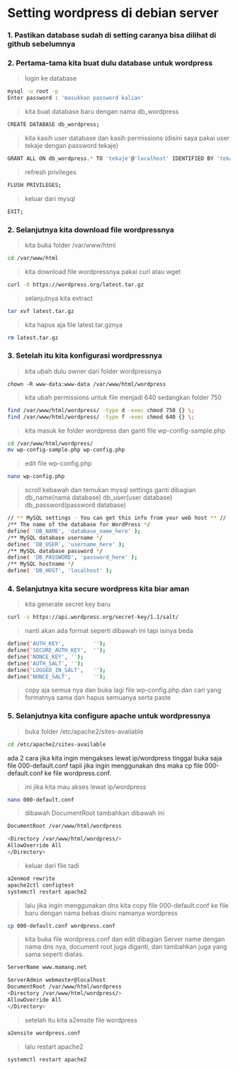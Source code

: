 # Setting wordpress di debian server
### 1. Pastikan database sudah di setting caranya bisa dilihat di github sebelumnya
### 2. Pertama-tama kita buat dulu database untuk wordpress
>login ke database
```bash
mysql -u root -p 
Enter password : 'masukkan password kalian'
```
> kita buat database baru dengan nama db_wordpress
```bash
CREATE DATABASE db_wordpress;
```
> kita kasih user database dan kasih permissions (disini saya pakai user tekaje dengan password tekaje)
```bash
GRANT ALL ON db_wordpress.* TO 'tekaje'@'localhost' IDENTIFIED BY 'tekaje';
```
> refresh privileges
```bash
FLUSH PRIVILEGES;
```
> keluar dari mysql
```bash
EXIT;
```

### 2. Selanjutnya kita download file wordpressnya
> kita buka folder /var/www/html
```bash
cd /var/www/html
```
> kita download file wordpressnya pakai curl atau wget
```bash
curl -O https://wordpress.org/latest.tar.gz
```
> selanjutnya kita extract
```bash
tar xvf latest.tar.gz
```
> kita hapus aja file latest.tar.gznya
```bash
rm latest.tar.gz
```

### 3. Setelah itu kita konfigurasi wordpressnya
> kita ubah dulu owner dari folder wordpressnya
```base
chown -R www-data:www-data /var/www/html/wordpress
```
> kita ubah permissions untuk file menjadi 640 sedangkan folder 750
```bash
find /var/www/html/wordpress/ -type d -exec chmod 750 {} \;
find /var/www/html/wordpress/ -type f -exec chmod 640 {} \;
```
> kita masuk ke folder wordpress dan ganti file wp-config-sample.php
```bash
cd /var/www/html/wordpress/
mv wp-config-sample.php wp-config.php
```
> edit file wp-config.php
```bash
nano wp-config.php
```
> scroll kebawah dan temukan mysql settings ganti dibagian db_name(nama database) db_user(user database) db_password(password database)
```bash
// ** MySQL settings - You can get this info from your web host ** //
/** The name of the database for WordPress */
define( 'DB_NAME', 'database_name_here' );
/** MySQL database username */
define( 'DB_USER', 'username_here' );
/** MySQL database password */
define( 'DB_PASSWORD', 'password_here' );
/** MySQL hostname */
define( 'DB_HOST', 'localhost' );
``` 

### 4. Selanjutnya kita secure wordpress kita biar aman
> kita generate secret key baru
```bash
curl -s https://api.wordpress.org/secret-key/1.1/salt/
```
> nanti akan ada format seperti dibawah ini tapi isinya beda
```bash
define('AUTH_KEY',         '');
define('SECURE_AUTH_KEY',  '');
define('NONCE_KEY', ''); 
define('AUTH_SALT', '');
define('LOGGED_IN_SALT',   '');
define('NONCE_SALT',       '');
```
> copy aja semua nya dan buka lagi file wp-config.php dan cari yang formatnya sama dan hapus semuanya serta paste 

### 5. Selanjutnya kita configure apache untuk wordpressnya 
> buka folder /etc/apache2/sites-available
```bash
cd /etc/apache2/sites-available
```
ada 2 cara jika kita ingin mengakses lewat ip/wordpress tinggal buka saja file 000-default.conf tapii jika ingin menggunakan dns maka cp file 000-default.conf ke file wordpress.conf.
> ini jika kita mau akses lewat ip/wordpress
```bash
nano 000-default.conf
```
> dibawah DocumentRoot tambahkan dibawah ini
```bash
DocumentRoot /var/www/html/wordpress

<Directory /var/www/html/wordpress/>
AllowOverride All
</Directory>
```
> keluar dari file tadi
```bash
a2enmod rewrite
apache2ctl configtest
systemctl restart apache2
```
> lalu jika ingin menggunakan dns kita copy file 000-default.conf ke file baru dengan nama bebas disini namanya wordpress
```bash
cp 000-default.conf wordpress.conf
```
> kita buka file wordpress.conf dan edit dibagian Server name dengan nama dns nya, document root juga diganti, dan tambahkan juga yang sama seperti diatas.
```bash
ServerName www.mamang.net

ServerAdmin webmaster@localhost
DocumentRoot /var/www/html/wordpress
<Directory /var/www/html/wordpress/>
AllowOverride All
</Directory>
```
> setelah itu kita a2ensite file wordpress
```bash
a2ensite wordpress.conf
```
> lalu restart apache2
```bash
systemctl restart apache2
```

